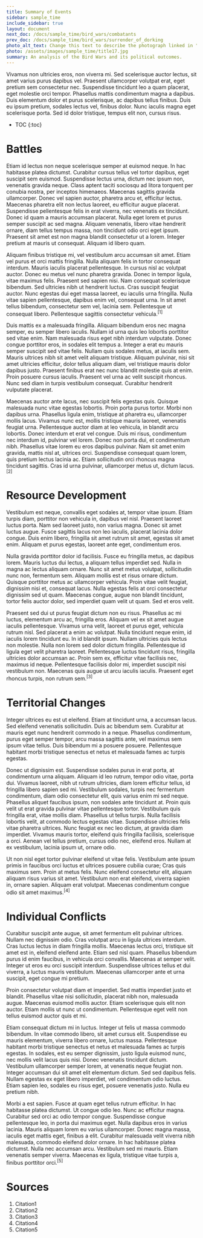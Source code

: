 ```yaml
---
title: Summary of Events
sidebar: sample_time
include_sidebar: true
layout: document
next_doc: /docs/sample_time/bird_wars/combatants
prev_doc: /docs/sample_time/bird_wars/surrender_of_dorking
photo_alt_text: Change this text to describe the photograph linked in "photo".
photo: /assets/images/sample_time/title17.jpg
summary: An analysis of the Bird Wars and its political outcomes.
---
```


Vivamus non ultricies eros, non viverra mi. Sed scelerisque auctor lectus, sit amet varius purus dapibus vel. Praesent ullamcorper volutpat erat, eget pretium sem consectetur nec. Suspendisse tincidunt leo a quam placerat, eget molestie orci tempor. Phasellus mattis condimentum magna a dapibus. Duis elementum dolor et purus scelerisque, ac dapibus tellus finibus. Duis eu ipsum pretium, sodales lectus vel, finibus dolor. Nunc iaculis magna eget scelerisque porta. Sed id dolor tristique, tempus elit non, cursus risus. 

* TOC
{:toc}

# Battles

Etiam id lectus non neque scelerisque semper at euismod neque. In hac habitasse platea dictumst. Curabitur cursus tellus vel tortor dapibus, eget suscipit sem euismod. Suspendisse lectus urna, dictum nec ipsum non, venenatis gravida neque. Class aptent taciti sociosqu ad litora torquent per conubia nostra, per inceptos himenaeos. Maecenas sagittis gravida ullamcorper. Donec vel sapien auctor, pharetra arcu et, efficitur lectus. Maecenas pharetra elit non lectus laoreet, eu efficitur augue placerat. Suspendisse pellentesque felis in erat viverra, nec venenatis ex tincidunt. Donec id quam a mauris accumsan placerat. Nulla eget lorem et purus semper suscipit ac sed magna. Aliquam venenatis, libero vitae hendrerit ornare, diam tellus tempus massa, non tincidunt odio orci eget ipsum. Praesent sit amet est non magna blandit consectetur ut a lorem. Integer pretium at mauris ut consequat. Aliquam id libero quam.

Aliquam finibus tristique mi, vel vestibulum arcu accumsan sit amet. Etiam vel purus et orci mattis fringilla. Nulla aliquam felis in tortor consequat interdum. Mauris iaculis placerat pellentesque. In cursus nisl ac volutpat auctor. Donec eu metus vel nunc pharetra gravida. Donec in tempor ligula, vitae maximus felis. Praesent sed sapien nisi. Nam consequat scelerisque bibendum. Sed ultricies nibh ut hendrerit luctus. Cras suscipit feugiat auctor. Nunc egestas dui eget massa laoreet, eu iaculis urna fringilla. Nulla vitae sapien pellentesque, dapibus enim vel, consequat urna. In sit amet tellus bibendum, consectetur sem vel, lacinia sem. Pellentesque ut consequat libero. Pellentesque sagittis consectetur vehicula.<sup>[1]</sup>

Duis mattis ex a malesuada fringilla. Aliquam bibendum eros nec magna semper, eu semper libero iaculis. Nullam id urna quis leo lobortis porttitor sed vitae enim. Nam malesuada risus eget nibh interdum vulputate. Donec congue porttitor eros, in sodales elit tempus a. Integer a erat eu mauris semper suscipit sed vitae felis. Nullam quis sodales metus, at iaculis sem. Mauris ultrices nibh sit amet velit aliquam tristique. Aliquam pulvinar, nisi sit amet ultricies efficitur, dolor tellus aliquam diam, vel tristique mauris dolor dapibus justo. Praesent finibus erat nec nunc blandit molestie quis at enim. Proin posuere cursus iaculis. Praesent vel urna ac velit suscipit rhoncus. Nunc sed diam in turpis vestibulum consequat. Curabitur hendrerit vulputate placerat.

Maecenas auctor ante lacus, nec suscipit felis egestas quis. Quisque malesuada nunc vitae egestas lobortis. Proin porta purus tortor. Morbi non dapibus urna. Phasellus ligula enim, tristique at pharetra eu, ullamcorper mollis lacus. Vivamus nunc est, mollis tristique mauris laoreet, venenatis feugiat urna. Pellentesque auctor diam at leo vehicula, in blandit arcu lobortis. Donec interdum et erat vel congue. Duis mi risus, condimentum nec interdum id, pulvinar vel lorem. Donec non porta dui, et condimentum nibh. Phasellus vitae lorem eu eros dapibus pulvinar. Nam sit amet enim gravida, mattis nisl at, ultrices orci. Suspendisse consequat quam lorem, quis pretium lectus lacinia ac. Etiam sollicitudin orci rhoncus magna tincidunt sagittis. Cras id urna pulvinar, ullamcorper metus ut, dictum lacus.<sup>[2]</sup>

# Resource Development

Vestibulum est neque, convallis eget sodales at, tempor vitae ipsum. Etiam turpis diam, porttitor non vehicula in, dapibus vel nisl. Praesent laoreet luctus porta. Nam sed laoreet justo, non varius magna. Donec sit amet luctus augue. Fusce sagittis lacus non leo iaculis, placerat lacinia dolor congue. Duis enim libero, fringilla sit amet rutrum sit amet, egestas sit amet enim. Aliquam et purus egestas, laoreet ante eget, condimentum eros.

Nulla gravida porttitor dolor id facilisis. Fusce eu fringilla metus, ac dapibus lorem. Mauris luctus dui lectus, a aliquam tellus imperdiet sed. Nulla in magna ac lectus aliquam ornare. Nunc sit amet metus volutpat, sollicitudin nunc non, fermentum sem. Aliquam mollis est et risus ornare dictum. Quisque porttitor metus ac ullamcorper vehicula. Proin vitae velit feugiat, dignissim nisi et, consequat lacus. Nulla egestas felis at orci consectetur dignissim sed ut quam. Maecenas congue, augue non blandit tincidunt, tortor felis auctor dolor, sed imperdiet quam velit ut quam. Sed et eros velit.

Praesent sed dui ut purus feugiat dictum non eu risus. Phasellus ac mi luctus, elementum arcu ac, fringilla eros. Aliquam vel ex sit amet augue iaculis pellentesque. Vivamus urna velit, laoreet et purus eget, vehicula rutrum nisl. Sed placerat a enim ac volutpat. Nulla tincidunt neque enim, id iaculis lorem tincidunt eu. In id blandit ipsum. Nullam ultricies quis lectus non molestie. Nulla non lorem sed dolor dictum fringilla. Pellentesque id ligula eget velit pharetra laoreet. Pellentesque luctus tincidunt risus, fringilla ultricies dolor accumsan ac. Proin sem ex, efficitur vitae facilisis nec, maximus id neque. Pellentesque facilisis dolor mi, imperdiet suscipit nisi vestibulum non. Maecenas quis augue ut arcu iaculis iaculis. Praesent eget rhoncus turpis, non rutrum sem.<sup>[3]</sup>

# Territorial Changes

Integer ultrices eu est ut eleifend. Etiam at tincidunt urna, a accumsan lacus. Sed eleifend venenatis sollicitudin. Duis ac bibendum sem. Curabitur at mauris eget nunc hendrerit commodo in a neque. Phasellus condimentum, purus eget semper tempor, arcu massa sagittis ante, vel maximus sem ipsum vitae tellus. Duis bibendum mi a posuere posuere. Pellentesque habitant morbi tristique senectus et netus et malesuada fames ac turpis egestas.

Donec ut dignissim est. Suspendisse sodales purus in erat porta, at condimentum urna aliquam. Aliquam id leo rutrum, tempor odio vitae, porta dui. Vivamus laoreet, nibh ut rutrum ultricies, diam lorem efficitur tellus, id fringilla libero sapien sed mi. Vestibulum sodales, turpis nec fermentum condimentum, diam odio consectetur elit, quis varius enim mi sed neque. Phasellus aliquet faucibus ipsum, non sodales ante tincidunt at. Proin quis velit ut erat gravida pulvinar vitae pellentesque tortor. Vestibulum quis fringilla erat, vitae mollis diam. Phasellus ut tellus turpis. Nulla facilisis lobortis velit, at commodo lectus egestas vitae. Suspendisse ultricies felis vitae pharetra ultrices. Nunc feugiat ex nec leo dictum, at gravida diam imperdiet. Vivamus mauris tortor, eleifend quis fringilla facilisis, scelerisque a orci. Aenean vel tellus pretium, cursus odio nec, eleifend eros. Nullam at ex vestibulum, lacinia ipsum ut, ornare odio.

Ut non nisl eget tortor pulvinar eleifend ut vitae felis. Vestibulum ante ipsum primis in faucibus orci luctus et ultrices posuere cubilia curae; Cras quis maximus sem. Proin at metus felis. Nunc eleifend consectetur elit, aliquam aliquam risus varius sit amet. Vestibulum non erat eleifend, viverra sapien in, ornare sapien. Aliquam erat volutpat. Maecenas condimentum congue odio sit amet maximus.<sup>[4]</sup>

# Individual Conflicts

Curabitur suscipit ante augue, sit amet fermentum elit pulvinar ultrices. Nullam nec dignissim odio. Cras volutpat arcu in ligula ultrices interdum. Cras luctus lectus in diam fringilla mollis. Maecenas lectus orci, tristique sit amet est in, eleifend eleifend ante. Etiam sed nisl quam. Phasellus bibendum purus id enim faucibus, in vehicula orci convallis. Maecenas at semper velit. Integer ut eros eu orci suscipit interdum. Suspendisse ultrices tellus et dui viverra, a luctus mauris vestibulum. Maecenas ullamcorper ante et urna suscipit, eget congue mi pretium.

Proin consectetur volutpat diam et imperdiet. Sed mattis imperdiet justo et blandit. Phasellus vitae nisi sollicitudin, placerat nibh non, malesuada augue. Maecenas euismod mollis auctor. Etiam scelerisque quis elit non auctor. Etiam mollis ut nunc ut condimentum. Pellentesque eget velit non tellus euismod auctor quis et mi.

Etiam consequat dictum mi in luctus. Integer ut felis ut massa commodo bibendum. In vitae commodo libero, sit amet cursus elit. Suspendisse eu mauris elementum, viverra libero ornare, luctus massa. Pellentesque habitant morbi tristique senectus et netus et malesuada fames ac turpis egestas. In sodales, est eu semper dignissim, justo ligula euismod nunc, nec mollis velit lacus quis nisi. Donec venenatis tincidunt dictum. Vestibulum ullamcorper semper lorem, at venenatis neque feugiat non. Integer accumsan dui sit amet elit elementum dictum. Sed sed dapibus felis. Nullam egestas ex eget libero imperdiet, vel condimentum odio luctus. Etiam sapien leo, sodales eu risus eget, posuere venenatis justo. Nulla eu pretium nibh.

Morbi a est sapien. Fusce at quam eget tellus rutrum efficitur. In hac habitasse platea dictumst. Ut congue odio leo. Nunc ac efficitur magna. Curabitur sed orci ac odio tempor congue. Suspendisse congue pellentesque leo, in porta dui maximus eget. Nulla dapibus eros in varius lacinia. Mauris aliquam lorem eu varius ullamcorper. Donec magna massa, iaculis eget mattis eget, finibus a elit. Curabitur malesuada velit viverra nibh malesuada, commodo eleifend dolor ornare. In hac habitasse platea dictumst. Nulla nec accumsan arcu. Vestibulum sed mi mauris. Etiam venenatis semper viverra. Maecenas ex ligula, tristique vitae turpis a, finibus porttitor orci.<sup>[5]</sup>

# Sources

1. Citation1
2. Citation2
3. Citation3
4. Citation4
5. Citation5
